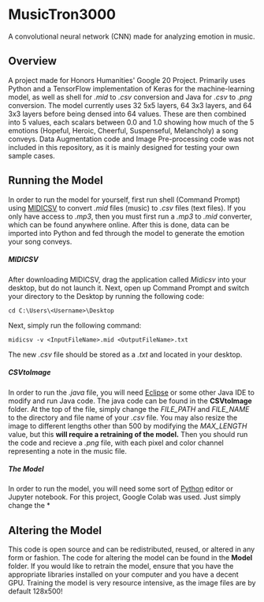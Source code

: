 # MusicTron3000
A convolutional neural network (CNN) made for analyzing emotion in music.

## Overview
A project made for Honors Humanities' Google 20 Project. Primarily uses Python and a TensorFlow implementation of Keras for the machine-learning model, as well as shell for *.mid* to *.csv* conversion and Java for *.csv* to *.png* conversion. The model currently uses 32 5x5 layers, 64 3x3 layers, and 64 3x3 layers before being densed into 64 values. These are then combined into 5 values, each scalars between 0.0 and 1.0 showing how much of the 5 emotions (Hopeful, Heroic, Cheerful, Suspenseful, Melancholy) a song conveys. Data Augmentation code and Image Pre-processing code was not included in this repository, as it is mainly designed for testing your own sample cases.

## Running the Model
In order to run the model for yourself, first run shell (Command Prompt) using [MIDICSV](http://www.fourmilab.ch/webtools/midicsv/) to convert *.mid* files (music) to *.csv* files (text files). If you only have access to *.mp3*, then you must first run a *.mp3* to *.mid* converter, which can be found anywhere online. After this is done, data can be imported into Python and fed through the model to generate the emotion your song conveys.

##### MIDICSV
After downloading MIDICSV, drag the application called *Midicsv* into your desktop, but do not launch it. Next, open up Command Prompt and switch your directory to the Desktop by running the following code:
```
cd C:\Users\<Username>\Desktop
```
Next, simply run the following command:
```
midicsv -v <InputFileName>.mid <OutputFileName>.txt
```
The new *.csv* file should be stored as a *.txt* and located in your desktop.

##### CSVtoImage
In order to run the *.java* file, you will need [Eclipse](https://www.eclipse.org/) or some other Java IDE to modify and run Java code. The java code can be found in the **CSVtoImage** folder. At the top of the file, simply change the *FILE_PATH* and *FILE_NAME* to the directory and file name of your *.csv* file. You may also resize the image to different lengths other than 500 by modifying the *MAX_LENGTH* value, but this **will require a retraining of the model.** Then you should run the code and recieve a *.png* file, with each pixel and color channel representing a note in the music file.

##### The Model
In order to run the model, you will need some sort of [Python](https://www.python.org/) editor or Jupyter notebook. For this project, Google Colab was used. Just simply change the *

## Altering the Model
This code is open source and can be redistributed, reused, or altered in any form or fashion. The code for altering the model can be found in the **Model** folder. If you would like to retrain the model, ensure that you have the appropriate libraries installed on your computer and you have a decent GPU. Training the model is very resource intensive, as the image files are by default 128x500!
